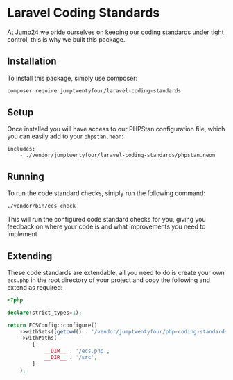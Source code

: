 # Laravel Coding Standards

At [Jump24](https://jump24.co.uk/) we pride ourselves on keeping our coding standards under tight control, this is why we built this package.

## Installation

To install this package, simply use composer:

```bash
composer require jumptwentyfour/laravel-coding-standards
```


## Setup

Once installed you will have access to our PHPStan configuration file, which you can easily add to your `phpstan.neon`:

```neon
includes:
    - ./vendor/jumptwentyfour/laravel-coding-standards/phpstan.neon
```

## Running

To run the code standard checks, simply run the following command:

```bash
./vendor/bin/ecs check
```
This will run the configured code standard checks for you, giving you feedback on where your code is and what improvements you need to implement

## Extending

These code standards are extendable, all you need to do is create your own `ecs.php` in the root directory of your project and copy the following and extend as required:

```php
<?php

declare(strict_types=1);

return ECSConfig::configure()
    ->withSets([getcwd() . '/vendor/jumptwentyfour/php-coding-standards/ecs.php'])
    ->withPaths(
        [
            __DIR__ . '/ecs.php',
            __DIR__ . '/src',
        ]
    );
```
